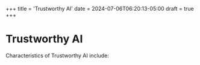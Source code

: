 +++
title = 'Trustworthy AI'
date = 2024-07-06T06:20:13-05:00
draft = true
+++

# Trustworthy AI

Characteristics of Trustworthy AI include:

